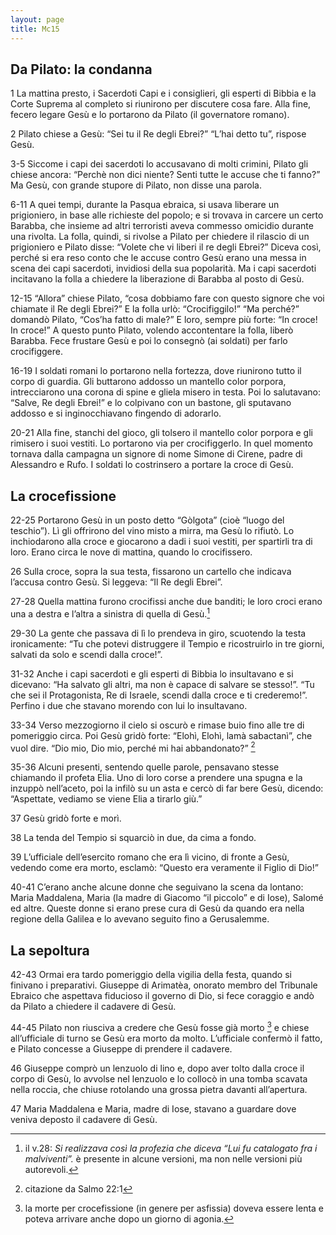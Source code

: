 ```yaml
---
layout: page
title: Mc15
---
```


Da Pilato: la condanna
----------------------

1 La mattina presto, i Sacerdoti Capi e i consiglieri, gli esperti di
Bibbia e la Corte Suprema al completo si riunirono per discutere cosa
fare. Alla fine, fecero legare Gesù e lo portarono da Pilato (il
governatore romano).

2 Pilato chiese a Gesù: “Sei tu il Re degli Ebrei?” “L’hai detto tu”, rispose Gesù.

3-5 Siccome i capi dei sacerdoti lo accusavano di molti crimini, Pilato
gli chiese ancora: “Perchè non dici niente? Senti tutte le accuse che ti
fanno?” Ma Gesù, con grande stupore di Pilato, non disse una parola.

6-11 A quei tempi, durante la Pasqua ebraica, si usava liberare un
prigioniero, in base alle richieste del popolo; e si trovava in carcere
un certo Barabba, che insieme ad altri terroristi aveva commesso
omicidio durante una rivolta. La folla, quindi, si rivolse a Pilato per
chiedere il rilascio di un prigioniero e Pilato disse: “Volete che vi
liberi il re degli Ebrei?” Diceva così, perché si era reso conto che le
accuse contro Gesù erano una messa in scena dei capi sacerdoti,
invidiosi della sua popolarità. Ma i capi sacerdoti incitavano la folla
a chiedere la liberazione di Barabba al posto di Gesù.

12-15 “Allora” chiese Pilato, “cosa dobbiamo fare con questo signore che
voi chiamate il Re degli Ebrei?” E la folla urlò: “Crocifiggilo!” “Ma
perché?” domandò Pilato, “Cos’ha fatto di male?” E loro, sempre più
forte: “In croce! In croce!” A questo punto Pilato, volendo accontentare
la folla, liberò Barabba. Fece frustare Gesù e poi lo consegnò (ai
soldati) per farlo crocifiggere.

16-19 I soldati romani lo portarono nella fortezza, dove riunirono tutto
il corpo di guardia. Gli buttarono addosso un mantello color porpora,
intrecciarono una corona di spine e gliela misero in testa. Poi lo
salutavano: “Salve, Re degli Ebrei!” e lo colpivano con un bastone, gli
sputavano addosso e si inginocchiavano fingendo di adorarlo.

20-21 Alla fine, stanchi del gioco, gli tolsero il mantello color
porpora e gli rimisero i suoi vestiti. Lo portarono via per
crocifiggerlo. In quel momento tornava dalla campagna un signore di nome
Simone di Cirene, padre di Alessandro e Rufo. I soldati lo costrinsero a
portare la croce di Gesù.

La crocefissione
----------------

22-25 Portarono Gesù in un posto detto “Gòlgota” (cioè “luogo del
teschio”). Lì gli offrirono del vino misto a mirra, ma Gesù lo rifiutò.
Lo inchiodarono alla croce e giocarono a dadi i suoi vestiti, per
spartirli tra di loro. Erano circa le nove di mattina, quando lo
crocifissero.

26 Sulla croce, sopra la sua testa, fissarono un cartello che indicava
l’accusa contro Gesù. Si leggeva: “Il Re degli Ebrei”.

27-28 Quella mattina furono crocifissi anche due banditi; le loro croci
erano una a destra e l’altra a sinistra di quella di Gesù.[^24]

29-30 La gente che passava di lì lo prendeva in giro, scuotendo la testa
ironicamente: “Tu che potevi distruggere il Tempio e ricostruirlo in tre
giorni, salvati da solo e scendi dalla croce!”.

31-32 Anche i capi sacerdoti e gli esperti di Bibbia lo insultavano e si
dicevano: “Ha salvato gli altri, ma non è capace di salvare se stesso!”.
“Tu che sei il Protagonista, Re di Israele, scendi dalla croce e ti
crederemo!”. Perfino i due che stavano morendo con lui lo insultavano.

33-34 Verso mezzogiorno il cielo si oscurò e rimase buio fino alle tre
di pomeriggio circa. Poi Gesù gridò forte: “Elohì, Elohì, lamà
sabactanì”, che vuol dire. “Dio mio, Dio mio, perché mi hai
abbandonato?” [^25]

35-36 Alcuni presenti, sentendo quelle parole, pensavano stesse
chiamando il profeta Elia. Uno di loro corse a prendere una spugna e la
inzuppò nell’aceto, poi la infilò su un asta e cercò di far bere Gesù,
dicendo: “Aspettate, vediamo se viene Elia a tirarlo giù.”

37 Gesù gridò forte e morì.

38 La tenda del Tempio si squarciò in due, da cima a fondo.

39 L’ufficiale dell’esercito romano che era lì vicino, di fronte a Gesù,
vedendo come era morto, esclamò: “Questo era veramente il Figlio di
Dio!”

40-41 C’erano anche alcune donne che seguivano la scena da lontano:
Maria Maddalena, Maria (la madre di Giacomo “il piccolo” e di Iose),
Salomé ed altre. Queste donne si erano prese cura di Gesù da quando era
nella regione della Galilea e lo avevano seguito fino a Gerusalemme.

La sepoltura
------------

42-43 Ormai era tardo pomeriggio della vigilia della festa, quando si
finivano i preparativi. Giuseppe di Arimatèa, onorato membro del Tribunale Ebraico che aspettava
fiducioso il governo di Dio, si fece coraggio e andò da Pilato a
chiedere il cadavere di Gesù.

44-45 Pilato non riusciva a credere che Gesù fosse già morto [^26] e
chiese all’ufficiale di turno se Gesù era morto da molto. L’ufficiale
confermò il fatto, e Pilato concesse a Giuseppe di prendere il cadavere.

46 Giuseppe comprò un lenzuolo di lino e, dopo aver tolto dalla croce il
corpo di Gesù, lo avvolse nel lenzuolo e lo collocò in una tomba scavata
nella roccia, che chiuse rotolando una grossa pietra davanti
all’apertura.

47 Maria Maddalena e Maria, madre di Iose, stavano a guardare dove
veniva deposto il cadavere di Gesù.


[^24]: il v.28: *Si realizzava così la profezia che diceva “Lui fu catalogato fra i malviventi”.* 
è presente in alcune versioni, ma non nelle versioni più autorevoli.

[^25]: citazione da Salmo 22:1

[^26]: la morte per crocefissione (in genere per asfissia) doveva essere
    lenta e poteva arrivare anche dopo un giorno di agonia.